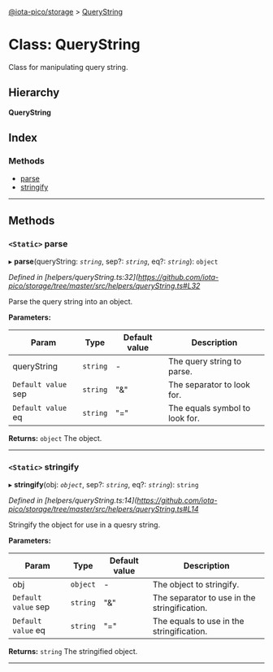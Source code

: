 [@iota-pico/storage](../README.md) > [QueryString](../classes/querystring.md)

# Class: QueryString

Class for manipulating query string.

## Hierarchy

**QueryString**

## Index

### Methods

* [parse](querystring.md#parse)
* [stringify](querystring.md#stringify)

---

## Methods

<a id="parse"></a>

### `<Static>` parse

▸ **parse**(queryString: *`string`*, sep?: *`string`*, eq?: *`string`*): `object`

*Defined in [helpers/queryString.ts:32](https://github.com/iota-pico/storage/tree/master/src/helpers/queryString.ts#L32*

Parse the query string into an object.

**Parameters:**

| Param | Type | Default value | Description |
| ------ | ------ | ------ | ------ |
| queryString | `string` | - |  The query string to parse. |
| `Default value` sep | `string` | &quot;&amp;&quot; |  The separator to look for. |
| `Default value` eq | `string` | &quot;&#x3D;&quot; |  The equals symbol to look for. |

**Returns:** `object`
The object.

___
<a id="stringify"></a>

### `<Static>` stringify

▸ **stringify**(obj: *`object`*, sep?: *`string`*, eq?: *`string`*): `string`

*Defined in [helpers/queryString.ts:14](https://github.com/iota-pico/storage/tree/master/src/helpers/queryString.ts#L14*

Stringify the object for use in a quesry string.

**Parameters:**

| Param | Type | Default value | Description |
| ------ | ------ | ------ | ------ |
| obj | `object` | - |  The object to stringify. |
| `Default value` sep | `string` | &quot;&amp;&quot; |  The separator to use in the stringification. |
| `Default value` eq | `string` | &quot;&#x3D;&quot; |  The equals to use in the stringification. |

**Returns:** `string`
The stringified object.

___

